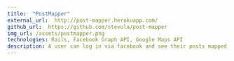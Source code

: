```yaml
---
title:  "PostMapper"
external_url:  http://post-mapper.herokuapp.com/
github_url:  https://github.com/stevula/post-mapper
img_url: /assets/postmapper.png
technologies: Rails, Facebook Graph API, Google Maps API
description: A user can log in via facebook and see their posts mapped using Google Maps.
---
```

